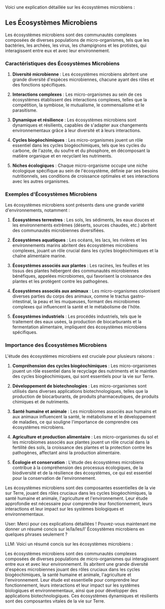 Voici une explication détaillée sur les écosystèmes microbiens :

## Les Écosystèmes Microbiens

Les écosystèmes microbiens sont des communautés complexes composées de diverses populations de micro-organismes, tels que les bactéries, les archées, les virus, les champignons et les protistes, qui interagissent entre eux et avec leur environnement.

### Caractéristiques des Écosystèmes Microbiens

1. **Diversité microbienne** : Les écosystèmes microbiens abritent une grande diversité d'espèces microbiennes, chacune ayant des rôles et des fonctions spécifiques.

2. **Interactions complexes** : Les micro-organismes au sein de ces écosystèmes établissent des interactions complexes, telles que la compétition, la symbiose, le mutualisme, le commensalisme et le parasitisme.

3. **Dynamique et résilience** : Les écosystèmes microbiens sont dynamiques et résilients, capables de s'adapter aux changements environnementaux grâce à leur diversité et à leurs interactions.

4. **Cycles biogéochimiques** : Les micro-organismes jouent un rôle essentiel dans les cycles biogéochimiques, tels que les cycles du carbone, de l'azote, du soufre et du phosphore, en décomposant la matière organique et en recyclant les nutriments.

5. **Niches écologiques** : Chaque micro-organisme occupe une niche écologique spécifique au sein de l'écosystème, définie par ses besoins nutritionnels, ses conditions de croissance optimales et ses interactions avec les autres organismes.

### Exemples d'Écosystèmes Microbiens

Les écosystèmes microbiens sont présents dans une grande variété d'environnements, notamment :

1. **Écosystèmes terrestres** : Les sols, les sédiments, les eaux douces et les environnements extrêmes (déserts, sources chaudes, etc.) abritent des communautés microbiennes diversifiées.

2. **Écosystèmes aquatiques** : Les océans, les lacs, les rivières et les environnements marins abritent des écosystèmes microbiens complexes, jouant un rôle crucial dans les cycles biogéochimiques et la chaîne alimentaire marine.

3. **Écosystèmes associés aux plantes** : Les racines, les feuilles et les tissus des plantes hébergent des communautés microbiennes bénéfiques, appelées microbiomes, qui favorisent la croissance des plantes et les protègent contre les pathogènes.

4. **Écosystèmes associés aux animaux** : Les micro-organismes colonisent diverses parties du corps des animaux, comme le tractus gastro-intestinal, la peau et les muqueuses, formant des microbiomes complexes qui influencent la santé et le métabolisme de l'hôte.

5. **Écosystèmes industriels** : Les procédés industriels, tels que le traitement des eaux usées, la production de biocarburants et la fermentation alimentaire, impliquent des écosystèmes microbiens spécifiques.

### Importance des Écosystèmes Microbiens

L'étude des écosystèmes microbiens est cruciale pour plusieurs raisons :

1. **Compréhension des cycles biogéochimiques** : Les micro-organismes jouent un rôle essentiel dans le recyclage des nutriments et le maintien des cycles biogéochimiques, qui sont essentiels pour la vie sur Terre.

2. **Développement de biotechnologies** : Les micro-organismes sont utilisés dans diverses applications biotechnologiques, telles que la production de biocarburants, de produits pharmaceutiques, de produits chimiques et de nutriments.

3. **Santé humaine et animale** : Les microbiomes associés aux humains et aux animaux influencent la santé, le métabolisme et le développement de maladies, ce qui souligne l'importance de comprendre ces écosystèmes microbiens.

4. **Agriculture et production alimentaire** : Les micro-organismes du sol et les microbiomes associés aux plantes jouent un rôle crucial dans la fertilité des sols, la croissance des plantes et la protection contre les pathogènes, affectant ainsi la production alimentaire.

5. **Écologie et conservation** : L'étude des écosystèmes microbiens contribue à la compréhension des processus écologiques, de la biodiversité et de la résilience des écosystèmes, ce qui est essentiel pour la conservation de l'environnement.

Les écosystèmes microbiens sont des composantes essentielles de la vie sur Terre, jouant des rôles cruciaux dans les cycles biogéochimiques, la santé humaine et animale, l'agriculture et l'environnement. Leur étude approfondie est nécessaire pour comprendre leur fonctionnement, leurs interactions et leur impact sur les systèmes biologiques et environnementaux.

User: Merci pour ces explications détaillées ! Pouvez-vous maintenant me donner un résumé concis sur le/la/les/l' Écosystèmes microbiens en quelques phrases seulement ?

LLM: Voici un résumé concis sur les écosystèmes microbiens :

Les écosystèmes microbiens sont des communautés complexes composées de diverses populations de micro-organismes qui interagissent entre eux et avec leur environnement. Ils abritent une grande diversité d'espèces microbiennes jouant des rôles cruciaux dans les cycles biogéochimiques, la santé humaine et animale, l'agriculture et l'environnement. Leur étude est essentielle pour comprendre leur fonctionnement, leurs interactions et leur impact sur les systèmes biologiques et environnementaux, ainsi que pour développer des applications biotechnologiques. Ces écosystèmes dynamiques et résilients sont des composantes vitales de la vie sur Terre.